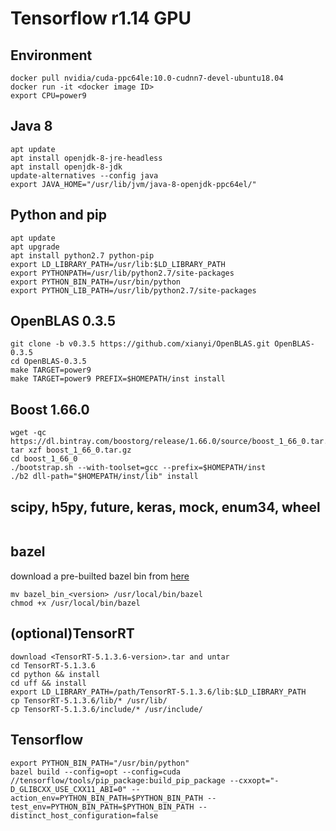# Tensorflow r1.14 GPU
## Environment

~~~
docker pull nvidia/cuda-ppc64le:10.0-cudnn7-devel-ubuntu18.04
docker run -it <docker image ID>
export CPU=power9
~~~

## Java 8

~~~
apt update
apt install openjdk-8-jre-headless
apt install openjdk-8-jdk
update-alternatives --config java
export JAVA_HOME="/usr/lib/jvm/java-8-openjdk-ppc64el/"
~~~

## Python and pip

~~~
apt update
apt upgrade
apt install python2.7 python-pip
export LD_LIBRARY_PATH=/usr/lib:$LD_LIBRARY_PATH
export PYTHONPATH=/usr/lib/python2.7/site-packages
export PYTHON_BIN_PATH=/usr/bin/python
export PYTHON_LIB_PATH=/usr/lib/python2.7/site-packages
~~~

## OpenBLAS 0.3.5

~~~
git clone -b v0.3.5 https://github.com/xianyi/OpenBLAS.git OpenBLAS-0.3.5
cd OpenBLAS-0.3.5
make TARGET=power9
make TARGET=power9 PREFIX=$HOMEPATH/inst install
~~~

## Boost 1.66.0

~~~
wget -qc https://dl.bintray.com/boostorg/release/1.66.0/source/boost_1_66_0.tar.gz
tar xzf boost_1_66_0.tar.gz
cd boost_1_66_0
./bootstrap.sh --with-toolset=gcc --prefix=$HOMEPATH/inst
./b2 dll-path="$HOMEPATH/inst/lib" install
~~~

## scipy, h5py, future, keras, mock, enum34, wheel

~~~

~~~

## bazel
download a pre-builted bazel bin from [here](https://oplab9.parqtec.unicamp.br/pub/ppc64el/bazel/readme.html)
~~~
mv bazel_bin_<version> /usr/local/bin/bazel 
chmod +x /usr/local/bin/bazel
~~~

## (optional)TensorRT

~~~
download <TensorRT-5.1.3.6-version>.tar and untar
cd TensorRT-5.1.3.6
cd python && install 
cd uff && install
export LD_LIBRARY_PATH=/path/TensorRT-5.1.3.6/lib:$LD_LIBRARY_PATH
cp TensorRT-5.1.3.6/lib/* /usr/lib/
cp TensorRT-5.1.3.6/include/* /usr/include/
~~~

## Tensorflow

~~~
export PYTHON_BIN_PATH="/usr/bin/python"
bazel build --config=opt --config=cuda //tensorflow/tools/pip_package:build_pip_package --cxxopt="-D_GLIBCXX_USE_CXX11_ABI=0" --action_env=PYTHON_BIN_PATH=$PYTHON_BIN_PATH --test_env=PYTHON_BIN_PATH=$PYTHON_BIN_PATH --distinct_host_configuration=false

~~~


